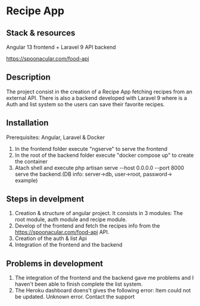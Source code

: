 # Recipe App

## Stack & resources
Angular 13 frontend + Laravel 9 API backend

https://spoonacular.com/food-api

## Description
The project consist in the creation of a Recipe App fetching recipes from an external API. There is also a backend developed with Laravel 9 where is a Auth and list system so the users can save their favorite recipes.

## Installation
Prerequisites: Angular, Laravel & Docker
1. In the frontend folder execute "ngserve" to serve the frontend
2. In the root of the backend folder execute "docker compose up" to create the container
3. Atach shell and execute php artisan serve --host 0.0.0.0 --port 8000  serve the backend.(DB info: server->db, user->root, password-> example)

## Steps in develpment
1. Creation & structure of angular project. It consists in 3 modules: The root module, auth module and recipe module.
2. Develop of the frontend and fetch the recipes info from the https://spoonacular.com/food-api API.
3. Creation of the auth & list Api
4. Integration of the frontend and the backend

## Problems in development
1. The integration of the frontend and the backend gave me problems and I haven't been able to finish complete the list system.
2. The Heroku dashboard doens't gives the following error: Item could not be updated. Unknown error. Contact the support


